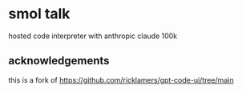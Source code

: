 # smol talk

hosted code interpreter with anthropic claude 100k

## acknowledgements

this is a fork of https://github.com/ricklamers/gpt-code-ui/tree/main